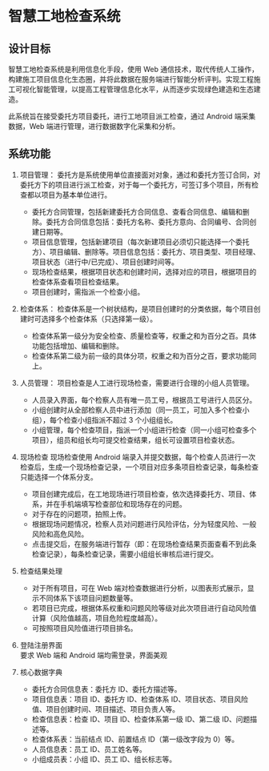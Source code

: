 # 智慧工地检查系统

## 设计目标

智慧工地检查系统是利用信息化手段，使用 Web 通信技术，取代传统人工操作，构建施工项目信息化生态圈，并将此数据在服务端进行智能分析评判。实现工程施工可视化智能管理，以提高工程管理信息化水平，从而逐步实现绿色建造和生态建造。

此系统旨在接受委托方项目委托，进行工地项目派工检查，通过 Android 端采集数据，Web 端进行管理，进行数据数字化采集和分析。

## 系统功能

1. 项目管理：
   委托方是系统使用单位直接面对对象，通过和委托方签订合同，对委托方下的项目进行派工检查，对于每一个委托方，可签订多个项目，所有检查都以项目为基本单位进行。

   - 委托方合同管理，包括新建委托方合同信息、查看合同信息、编辑和删除。委托方合同信息包括：委托方名称、委托方意向、合同编号、合同创建日期等。
   - 项目信息管理，包括新建项目（每次新建项目必须切只能选择一个委托方）、项目编辑、删除等。项目信息包括：委托方、项目类型、项目经理、项目状态（进行中/已完成）、项目创建时间等。
   - 现场检查结果，根据项目状态和创建时间，选择对应的项目，根据项目的检查体系查看项目检查结果。
   - 项目创建时，需指派一个检查小组。

2. 检查体系：
   检查体系是一个树状结构，是项目创建时的分类依据，每个项目创建时可选择多个检查体系（只选择第一级）。
   - 检查体系第一级分为安全检查、质量检查等，权重之和为百分之百。具体功能包括增加、编辑和删除。
   - 检查体系第二级为前一级的具体分项，权重之和为百分之百，要求功能同上。
3. 人员管理：
   项目检查是人工进行现场检查，需要进行合理的小组人员管理。
   - 人员录入界面，每个检察人员有唯一员工号，根据员工号进行人员区分。
   - 小组创建时从全部检察人员中进行添加（同一员工，可加入多个检查小组），每个检查小组指派不超过 3 个小组组长。
   - 小组管理，每个检查项目，指派一个小组进行检查（同一小组可检查多个项目），组员和组长均可提交检查结果，组长可设置项目检查状态。
4. 现场检查
   现场检查使用 Android 端录入并提交数据，每个检查人员进行一次检查后，生成一个现场检查记录，一个项目对应多条项目检查记录，每条检查只能选择一个体系分支。
   - 项目创建完成后，在工地现场进行项目检查，依次选择委托方、项目、体系，并在手机端填写检查部位和现场存在的问题。
   - 对于存在的问题项，拍照上传。
   - 根据现场问题情况，检察人员对问题进行风险评估，分为轻度风险、一般风险和高危风险。
   - 点击提交后，在服务端进行暂存（即：在现场检查结果页面查看不到此条检查记录），每条检查记录，需要小组组长审核后进行提交。
5. 检查结果处理
   - 对于所有项目，可在 Web 端对检查数据进行分析，以图表形式展示，显示不同体系下该项目问题数量等。
   - 若项目已完成，根据体系权重和问题风险等级对此次项目进行自动风险值计算（风险值越高，项目危险程度越高）。
   - 可按照项目风险值进行项目排名。
6. 登陆注册界面  
   要求 Web 端和 Android 端均需登录，界面美观
7. 核心数据字典
   - 委托方合同信息表：委托方 ID、委托方描述等。
   - 项目信息表：项目 ID、委托方 ID、检查体系 ID、项目状态、项目风险值、项目创建时间、项目描述、项目负责人等。
   - 检查信息表：检查 ID、项目 ID、检查体系第一级 ID、第二级 ID、问题描述等。
   - 检查体系表：当前结点 ID、前置结点 ID（第一级改字段为 0）等。
   - 人员信息表：员工 ID、员工姓名等。
   - 小组成员表：小组 ID、员工 ID、组长标志等。
